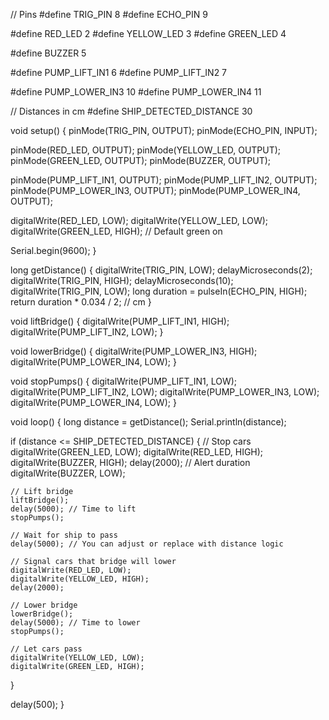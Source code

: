 // Pins
#define TRIG_PIN 8
#define ECHO_PIN 9

#define RED_LED 2
#define YELLOW_LED 3
#define GREEN_LED 4

#define BUZZER 5

#define PUMP_LIFT_IN1 6
#define PUMP_LIFT_IN2 7

#define PUMP_LOWER_IN3 10
#define PUMP_LOWER_IN4 11

// Distances in cm
#define SHIP_DETECTED_DISTANCE 30

void setup() {
  pinMode(TRIG_PIN, OUTPUT);
  pinMode(ECHO_PIN, INPUT);

  pinMode(RED_LED, OUTPUT);
  pinMode(YELLOW_LED, OUTPUT);
  pinMode(GREEN_LED, OUTPUT);
  pinMode(BUZZER, OUTPUT);

  pinMode(PUMP_LIFT_IN1, OUTPUT);
  pinMode(PUMP_LIFT_IN2, OUTPUT);
  pinMode(PUMP_LOWER_IN3, OUTPUT);
  pinMode(PUMP_LOWER_IN4, OUTPUT);

  digitalWrite(RED_LED, LOW);
  digitalWrite(YELLOW_LED, LOW);
  digitalWrite(GREEN_LED, HIGH); // Default green on

  Serial.begin(9600);
}

long getDistance() {
  digitalWrite(TRIG_PIN, LOW);
  delayMicroseconds(2);
  digitalWrite(TRIG_PIN, HIGH);
  delayMicroseconds(10);
  digitalWrite(TRIG_PIN, LOW);
  long duration = pulseIn(ECHO_PIN, HIGH);
  return duration * 0.034 / 2; // cm
}

void liftBridge() {
  digitalWrite(PUMP_LIFT_IN1, HIGH);
  digitalWrite(PUMP_LIFT_IN2, LOW);
}

void lowerBridge() {
  digitalWrite(PUMP_LOWER_IN3, HIGH);
  digitalWrite(PUMP_LOWER_IN4, LOW);
}

void stopPumps() {
  digitalWrite(PUMP_LIFT_IN1, LOW);
  digitalWrite(PUMP_LIFT_IN2, LOW);
  digitalWrite(PUMP_LOWER_IN3, LOW);
  digitalWrite(PUMP_LOWER_IN4, LOW);
}

void loop() {
  long distance = getDistance();
  Serial.println(distance);

  if (distance <= SHIP_DETECTED_DISTANCE) {
    // Stop cars
    digitalWrite(GREEN_LED, LOW);
    digitalWrite(RED_LED, HIGH);
    digitalWrite(BUZZER, HIGH);
    delay(2000); // Alert duration
    digitalWrite(BUZZER, LOW);

    // Lift bridge
    liftBridge();
    delay(5000); // Time to lift
    stopPumps();

    // Wait for ship to pass
    delay(5000); // You can adjust or replace with distance logic

    // Signal cars that bridge will lower
    digitalWrite(RED_LED, LOW);
    digitalWrite(YELLOW_LED, HIGH);
    delay(2000);

    // Lower bridge
    lowerBridge();
    delay(5000); // Time to lower
    stopPumps();

    // Let cars pass
    digitalWrite(YELLOW_LED, LOW);
    digitalWrite(GREEN_LED, HIGH);
  }

  delay(500);
}
